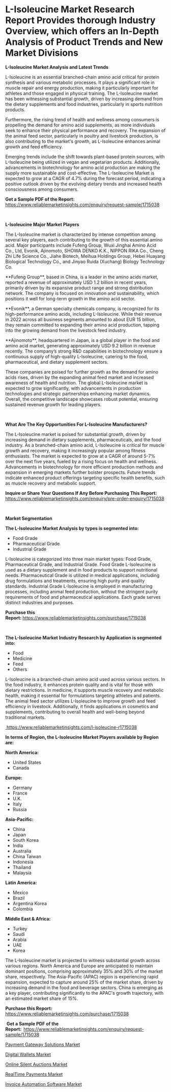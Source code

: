 <p><h1>L-Isoleucine Market Research Report Provides thorough Industry Overview, which offers an In-Depth Analysis of Product Trends and New Market Divisions</h1></p><p><strong>L-Isoleucine Market Analysis and Latest Trends</strong></p>
<p><p>L-Isoleucine is an essential branched-chain amino acid critical for protein synthesis and various metabolic processes. It plays a significant role in muscle repair and energy production, making it particularly important for athletes and those engaged in physical training. The L-Isoleucine market has been witnessing substantial growth, driven by increasing demand from the dietary supplements and food industries, particularly in sports nutrition products. </p><p>Furthermore, the rising trend of health and wellness among consumers is propelling the demand for amino acid supplements, as more individuals seek to enhance their physical performance and recovery. The expansion of the animal feed sector, particularly in poultry and livestock production, is also contributing to the market's growth, as L-Isoleucine enhances animal growth and feed efficiency.</p><p>Emerging trends include the shift towards plant-based protein sources, with L-Isoleucine being utilized in vegan and vegetarian products. Additionally, advancements in biotechnology for amino acid production are making the supply more sustainable and cost-effective. The L-Isoleucine Market is expected to grow at a CAGR of 4.7% during the forecast period, indicating a positive outlook driven by the evolving dietary trends and increased health consciousness among consumers.</p></p>
<p><strong>Get a Sample PDF of the Report:&nbsp;</strong> <a href="https://www.reliablemarketinsights.com/enquiry/request-sample/1715038?utm_campaign=1425&utm_medium=2&utm_source=Github&utm_content=ia&utm_term=23102024&utm_id=l-isoleucine">https://www.reliablemarketinsights.com/enquiry/request-sample/1715038</a></p>
<p>&nbsp;</p>
<p><strong>L-Isoleucine Major Market Players</strong></p>
<p><p>The L-Isoleucine market is characterized by intense competition among several key players, each contributing to the growth of this essential amino acid. Major participants include Fufeng Group, Wuxi Jinghai Amino Acid Co., Ltd, Evonik, Ajinomoto, SHOWA DENKO K.K., NIPPON RIKA Co., Cheng Zhi Life Science Co., Jiahe Biotech, Meihua Holdings Group, Hebei Huayang Biological Technology Co., and Jinyao Ruida (Xuchang) Biology Technology Co.</p><p>**Fufeng Group**, based in China, is a leader in the amino acids market, reported a revenue of approximately USD 1.2 billion in recent years, primarily driven by its expansive product range and strong distribution network. The company is focused on innovation and sustainability, which positions it well for long-term growth in the amino acid sector.</p><p>**Evonik**, a German specialty chemicals company, is recognized for its high-performance amino acids, including L-Isoleucine. While their revenue in 2022 across all business segments amounted to about EUR 15 billion, they remain committed to expanding their amino acid production, tapping into the growing demand from the livestock feed industry.</p><p>**Ajinomoto**, headquartered in Japan, is a global player in the food and amino acid market, generating approximately USD 9.2 billion in revenue recently. The company’s strong R&D capabilities in biotechnology ensure a continuous supply of high-quality L-Isoleucine, catering to the food, pharmaceutical, and dietary supplement sectors.</p><p>These companies are poised for further growth as the demand for amino acids rises, driven by the expanding animal feed market and increased awareness of health and nutrition. The global L-Isoleucine market is expected to grow significantly, with advancements in production technologies and strategic partnerships enhancing market dynamics. Overall, the competitive landscape showcases robust potential, ensuring sustained revenue growth for leading players.</p></p>
<p>&nbsp;</p>
<p><strong>What Are The Key Opportunities For L-Isoleucine Manufacturers?</strong></p>
<p><p>The L-Isoleucine market is poised for substantial growth, driven by increasing demand in dietary supplements, pharmaceuticals, and the food industry. As a branched-chain amino acid, L-Isoleucine is critical for muscle growth and recovery, making it increasingly popular among fitness enthusiasts. The market is expected to grow at a CAGR of around 5-7% over the next five years, fueled by a rising focus on health and wellness. Advancements in biotechnology for more efficient production methods and expansion in emerging markets further bolster prospects. Future trends indicate enhanced product offerings targeting specific health benefits, such as muscle recovery and metabolic support.</p></p>
<p><strong>Inquire or Share Your Questions If Any Before Purchasing This Report:</strong> <a href="https://www.reliablemarketinsights.com/enquiry/pre-order-enquiry/1715038?utm_campaign=1425&utm_medium=2&utm_source=Github&utm_content=ia&utm_term=23102024&utm_id=l-isoleucine">https://www.reliablemarketinsights.com/enquiry/pre-order-enquiry/1715038</a></p>
<p>&nbsp;</p>
<p><strong>Market Segmentation</strong></p>
<p><strong>The L-Isoleucine Market Analysis by types is segmented into:</strong></p>
<p><ul><li>Food Grade</li><li>Pharmaceutical Grade</li><li>Industrial Grade</li></ul></p>
<p><p>L-Isoleucine is categorized into three main market types: Food Grade, Pharmaceutical Grade, and Industrial Grade. Food Grade L-Isoleucine is used as a dietary supplement and in food products to support nutritional needs. Pharmaceutical Grade is utilized in medical applications, including drug formulations and treatments, ensuring high purity and quality standards. Industrial Grade L-Isoleucine is employed in manufacturing processes, including animal feed production, without the stringent purity requirements of food and pharmaceutical applications. Each grade serves distinct industries and purposes.</p></p>
<p><strong>Purchase this Report:&nbsp;</strong><a href="https://www.reliablemarketinsights.com/purchase/1715038?utm_campaign=1425&utm_medium=2&utm_source=Github&utm_content=ia&utm_term=23102024&utm_id=l-isoleucine">https://www.reliablemarketinsights.com/purchase/1715038</a></p>
<p>&nbsp;</p>
<p><strong>The L-Isoleucine Market Industry Research by Application is segmented into:</strong></p>
<p><ul><li>Food</li><li>Medicine</li><li>Feed</li><li>Others</li></ul></p>
<p><p>L-Isoleucine is a branched-chain amino acid used across various sectors. In the food industry, it enhances protein quality and is vital for those with dietary restrictions. In medicine, it supports muscle recovery and metabolic health, making it essential for formulations targeting athletes and patients. The animal feed sector utilizes L-Isoleucine to improve growth and feed efficiency in livestock. Additionally, it finds applications in cosmetics and supplements, contributing to overall health and well-being beyond traditional markets.</p></p>
<p><a href="https://www.reliablemarketinsights.com/l-isoleucine-r1715038?utm_campaign=1425&utm_medium=2&utm_source=Github&utm_content=ia&utm_term=23102024&utm_id=l-isoleucine">&nbsp;https://www.reliablemarketinsights.com/l-isoleucine-r1715038</a></p>
<p><strong>In terms of Region, the L-Isoleucine Market Players available by Region are:</strong></p>
<p>
    <p> <strong> North America: </strong>
        <ul>
            <li>United States</li>
            <li>Canada</li>
        </ul>
        </p> 
    <p> <strong> Europe: </strong>
        <ul>
            <li>Germany</li>
            <li>France</li>
            <li>U.K.</li>
            <li>Italy</li>
            <li>Russia</li>
        </ul>
        </p> 
    <p> <strong> Asia-Pacific: </strong>
        <ul>
            <li>China</li>
            <li>Japan</li>
            <li>South Korea</li>
            <li>India</li>
            <li>Australia</li>
            <li>China Taiwan</li>
            <li>Indonesia</li>
            <li>Thailand</li>
            <li>Malaysia</li>
        </ul>
        </p> 
    <p> <strong> Latin America: </strong>
        <ul>
            <li>Mexico</li>
            <li>Brazil</li>
            <li>Argentina Korea</li>
            <li>Colombia</li>
        </ul>
        </p> 
    <p> <strong> Middle East & Africa: </strong>
        <ul>
            <li>Turkey</li>
            <li>Saudi</li>
            <li>Arabia</li>
            <li>UAE</li>
            <li>Korea</li>
        </ul>
    </p>
    </p>
<p><p>The L-Isoleucine market is projected to witness substantial growth across various regions. North America and Europe are anticipated to maintain dominant positions, comprising approximately 35% and 30% of the market share, respectively. The Asia-Pacific (APAC) region is experiencing rapid expansion, expected to capture around 25% of the market share, driven by increasing demand in the food and beverage sectors. China is emerging as a key player, contributing significantly to the APAC's growth trajectory, with an estimated market share of 15%.</p></p>
<p><strong>Purchase this Report: </strong><a href="https://www.reliablemarketinsights.com/purchase/1715038?utm_campaign=1425&utm_medium=2&utm_source=Github&utm_content=ia&utm_term=23102024&utm_id=l-isoleucine">https://www.reliablemarketinsights.com/purchase/1715038</a></p>
<p>&nbsp;<strong>Get a Sample PDF of the Report:&nbsp;&nbsp;</strong><a href="https://www.reliablemarketinsights.com/enquiry/request-sample/1715038?utm_campaign=1425&utm_medium=2&utm_source=Github&utm_content=ia&utm_term=23102024&utm_id=l-isoleucine">https://www.reliablemarketinsights.com/enquiry/request-sample/1715038</a></p>
<p><strong></strong></p>
<p><p><a href="https://www.linkedin.com/pulse/global-payment-gateway-solutions-market-product-types-applications-yuxhf?utm_campaign=1425&utm_medium=2&utm_source=Github&utm_content=ia&utm_term=23102024&utm_id=l-isoleucine">Payment Gateway Solutions Market</a></p><p><a href="https://www.linkedin.com/pulse/global-digital-wallets-market-trends-forecasts-strategic-analysis-rjbpf?utm_campaign=1425&utm_medium=2&utm_source=Github&utm_content=ia&utm_term=23102024&utm_id=l-isoleucine">Digital Wallets Market</a></p><p><a href="https://www.linkedin.com/pulse/market-insights-global-online-silent-auctions-forecast-innovation-ulb7f?utm_campaign=1425&utm_medium=2&utm_source=Github&utm_content=ia&utm_term=23102024&utm_id=l-isoleucine">Online Silent Auctions Market</a></p><p><a href="https://www.linkedin.com/pulse/global-realtime-payments-market-exploring-share-trends-future-lmk9f?utm_campaign=1425&utm_medium=2&utm_source=Github&utm_content=ia&utm_term=23102024&utm_id=l-isoleucine">RealTime Payments Market</a></p><p><a href="https://www.linkedin.com/pulse/key-drivers-invoice-automation-software-market-trends-future-xx4hf?utm_campaign=1425&utm_medium=2&utm_source=Github&utm_content=ia&utm_term=23102024&utm_id=l-isoleucine">Invoice Automation Software Market</a></p></p>